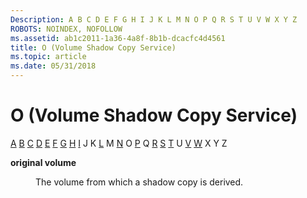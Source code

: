 ```yaml
---
Description: A B C D E F G H I J K L M N O P Q R S T U V W X Y Z
ROBOTS: NOINDEX, NOFOLLOW
ms.assetid: ab1c2011-1a36-4a8f-8b1b-dcacfc4d4561
title: O (Volume Shadow Copy Service)
ms.topic: article
ms.date: 05/31/2018
---
```


# O (Volume Shadow Copy Service)

[A](vssgloss-a.md) [B](vssgloss-b.md) [C](vssgloss-c.md) [D](vssgloss-d.md) [E](vssgloss-e.md) [F](vssgloss-f.md) [G](vssgloss-g.md) [H](vssgloss-h.md) [I](vssgloss-i.md) J K [L](vssgloss-l.md) M [N](vssgloss-n.md) O [P](vssgloss-p.md) Q [R](vssgloss-r.md) [S](vssgloss-s.md) [T](vssgloss-t.md) U [V](vssgloss-v.md) [W](vssgloss-w.md) X Y Z

<dl> <dt>

<span id="base.vssgloss_original_volume"></span><span id="BASE.VSSGLOSS_ORIGINAL_VOLUME"></span>**original volume**
</dt> <dd>

The volume from which a shadow copy is derived.

</dd> </dl>

 

 



